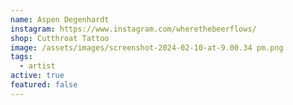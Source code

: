 ```yaml
---
name: Aspen Degenhardt
instagram: https://www.instagram.com/wherethebeerflows/
shop: Cutthroat Tattoo
image: /assets/images/screenshot-2024-02-10-at-9.00.34 pm.png
tags:
  - artist
active: true
featured: false
---
```


